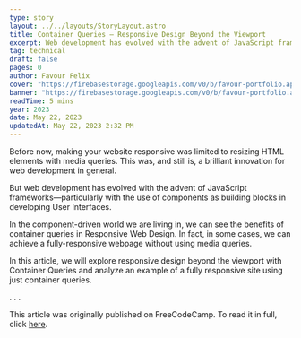 ```yaml
---
type: story
layout: ../../layouts/StoryLayout.astro
title: Container Queries – Responsive Design Beyond the Viewport
excerpt: Web development has evolved with the advent of JavaScript frameworks—particularly with the use of components as building blocks in developing User Interfaces. In the component-driven world we are living in, we can see the benefits of container queries in Responsive Web Design. In this article, we will explore responsive design beyond the viewport with Container Queries and analyze an example of a fully responsive site using just container queries.
tag: technical
draft: false
pages: 0
author: Favour Felix
cover: "https://firebasestorage.googleapis.com/v0/b/favour-portfolio.appspot.com/o/stories%2Fcontainer-queries.webp?alt=media&token=405bff3a-898f-4f59-a3e5-991a8d822d9c"
banner: "https://firebasestorage.googleapis.com/v0/b/favour-portfolio.appspot.com/o/stories%2Fcontainer-queries.webp?alt=media&token=405bff3a-898f-4f59-a3e5-991a8d822d9c"
readTime: 5 mins
year: 2023
date: May 22, 2023
updatedAt: May 22, 2023 2:32 PM
---
```


Before now, making your website responsive was limited to resizing HTML elements with media queries. This was, and still is, a brilliant innovation for web development in general.

But web development has evolved with the advent of JavaScript frameworks—particularly with the use of components as building blocks in developing User Interfaces.

In the component-driven world we are living in, we can see the benefits of container queries in Responsive Web Design. In fact, in some cases, we can achieve a fully-responsive webpage without using media queries.

In this article, we will explore responsive design beyond the viewport with Container Queries and analyze an example of a fully responsive site using just container queries.

. . .

This article was originally published on FreeCodeCamp. To read it in full, click [here](https://www.freecodecamp.org/news/container-queries-responsive-design-beyond-the-viewport/).
